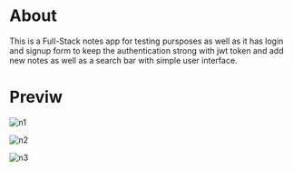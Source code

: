# About
This is a Full-Stack notes app for testing pursposes as well as it has login and signup form to keep the authentication strong with jwt token and add new notes as well as a search bar with simple user interface.

# Previw
![n1](https://github.com/user-attachments/assets/b8f43502-e4e4-41c5-adbc-9c9b6c24bfcb)

![n2](https://github.com/user-attachments/assets/db7555e1-ec55-44a3-b751-c234d8a4d450)

![n3](https://github.com/user-attachments/assets/8a6da62e-13f7-493b-a37d-0433a468ecf3)
